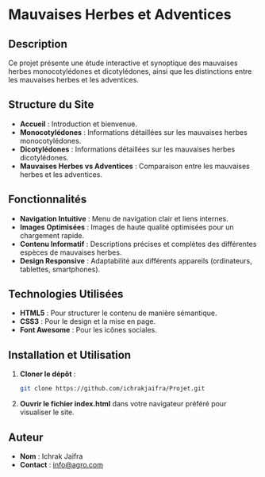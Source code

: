 # Mauvaises Herbes et Adventices

## Description
Ce projet présente une étude interactive et synoptique des mauvaises herbes monocotylédones et dicotylédones, ainsi que les distinctions entre les mauvaises herbes et les adventices.

## Structure du Site
- **Accueil** : Introduction et bienvenue.
- **Monocotylédones** : Informations détaillées sur les mauvaises herbes monocotylédones.
- **Dicotylédones** : Informations détaillées sur les mauvaises herbes dicotylédones.
- **Mauvaises Herbes vs Adventices** : Comparaison entre les mauvaises herbes et les adventices.

## Fonctionnalités
- **Navigation Intuitive** : Menu de navigation clair et liens internes.
- **Images Optimisées** : Images de haute qualité optimisées pour un chargement rapide.
- **Contenu Informatif** : Descriptions précises et complètes des différentes espèces de mauvaises herbes.
- **Design Responsive** : Adaptabilité aux différents appareils (ordinateurs, tablettes, smartphones).

## Technologies Utilisées
- **HTML5** : Pour structurer le contenu de manière sémantique.
- **CSS3** : Pour le design et la mise en page.
- **Font Awesome** : Pour les icônes sociales.

## Installation et Utilisation
1. **Cloner le dépôt** :
    ```bash
    git clone https://github.com/ichrakjaifra/Projet.git
    ```
2. **Ouvrir le fichier index.html** dans votre navigateur préféré pour visualiser le site.

## Auteur
- **Nom** : Ichrak Jaifra
- **Contact** : info@agro.com


